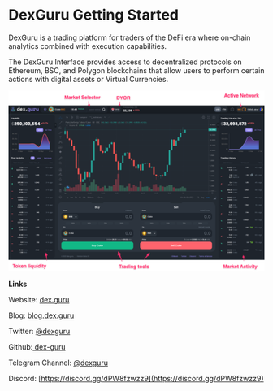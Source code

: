 # DexGuru Getting Started

DexGuru is a  trading platform for traders of the DeFi era where on-chain analytics combined with execution capabilities. 

The DexGuru Interface provides access to decentralized protocols on Ethereum, BSC, and Polygon blockchains that allow users to perform certain actions with digital assets or Virtual Currencies.

![](.gitbook/assets/_10_40_cake___dexguru.png)



**Links**

Website: [dex.guru](https://dex.guru) 

Blog: [blog.dex.guru](https://blog.dex.guru)

Twitter: [@dexguru](https://twitter.com/dexguru) 

Github:[ dex-guru](https://github.com/dex-guru/)

Telegram Channel: [@dexguru ](https://t.me/dexguru) 

Discord: [https://discord.gg/dPW8fzwzz9](https://discord.gg/dPW8fzwzz9)

